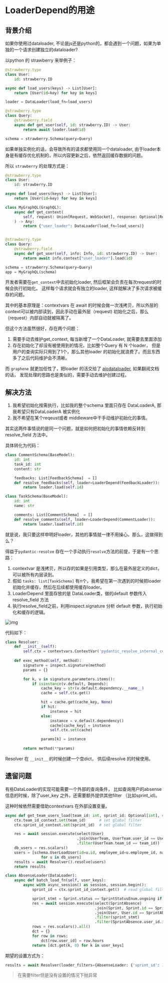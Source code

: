 # LoaderDepend的用途

## 背景介绍
如果你使用过dataloader, 不论是js还是python的，都会遇到一个问题，如果为单独的一个请求创建独立的dataloader?

以python 的 strawberry 来举例子：

```python
@strawberry.type
class User:
    id: strawberry.ID

async def load_users(keys) -> List[User]:
    return [User(id=key) for key in keys]

loader = DataLoader(load_fn=load_users)

@strawberry.type
class Query:
    @strawberry.field
    async def get_user(self, id: strawberry.ID) -> User:
        return await loader.load(id)

schema = strawberry.Schema(query=Query)
```

如果单独实例化的话，会导致所有的请求都使用同一个dataloader, 由于loader本身是有缓存优化机制的，所以内容更新之后，依然返回缓存数据的问题。

所以 `strawberry` 的处理方式是：

```python
@strawberry.type
class User:
    id: strawberry.ID

async def load_users(keys) -> List[User]:
    return [User(id=key) for key in keys]

class MyGraphQL(GraphQL):
    async def get_context(
        self, request: Union[Request, WebSocket], response: Optional[Response]
    ) -> Any:
        return {"user_loader": DataLoader(load_fn=load_users)}


@strawberry.type
class Query:
    @strawberry.field
    async def get_user(self, info: Info, id: strawberry.ID) -> User:
        return await info.context["user_loader"].load(id)

schema = strawberry.Schema(query=Query)
app = MyGraphQL(schema)
```

开发者需要在`get_context`中去初始化loader, 然后框架会负责在每次request的时候会执行初始化。 这样每个请求就会有独立的loader, 这样就解决了多次请求被缓存的问题。

其中的基本原理是：contextvars 在 await 的时候会做一次浅拷贝，所以外层的context可以被内部读到，因此手动在最外层（request) 初始化之后，那么（request）内部自动就被隔离了。

但这个方法虽然很好，存在两个问题：

1. 需要手动去维护get_context, 每当新增了一个DataLoader, 就需要去里面添加
2. 存在初始化了却没有被使用到的情况，比如整个Query 有 N 个loader， 但是用户的查询实际只用到了1个，那么其他loader 的初始化就浪费了。而且东西多了之后代码维护会不清晰。

而 `graphene` 就更加任性了，把loader 的活交给了 [aiodataloader](https://github.com/graphql/dataloader#creating-a-new-dataloader-per-request), 如果翻阅文档的话， 发现处理的思路也是类似的，需要手动去维护创建过程。

## 解决方法

1. 我希望初始化按需执行，比如我的整个schema 里面只存在 DataLoaderA, 那我希望只有DataLoaderA 被实例化
2. 我不希望在某个reqeust或者 middleware中干手动维护初始化的事情。

其实这两件事情说的是同一个问题，就是如何把初始化的事情依赖反转到 resolve_field 方法中。

具体转化为代码：

```python
class CommentSchema(BaseModel):
    id: int
    task_id: int
    content: str

    feedbacks: List[FeedbackSchema]  = []
    def resolve_feedbacks(self, loader=LoaderDepend(FeedbackLoader)):
        return loader.load(self.id)

class TaskSchema(BaseModel):
    id: int
    name: str

    comments: List[CommentSchema]  = []
    def resolve_comments(self, loader=LoaderDepend(CommentLoader)):
        return loader.load(self.id)
```

就是说，我只要这样申明好loader，其他的事情就一律不用操心。那么，这做得到么？

得益于`pydantic-resolve` 存在一个手动执行`resolve`方法的前提，于是有一个思路：

1. contextvar 是浅拷贝，所以存的如果是引用类型，那么在最外层定义的dict， 可以被所有内层读到。
2. 假如 `tasks: list[TaskSchema]` 有n个，我希望在第一次遇到的时候把loader 初始化并缓存，然后在后续都使用缓存loader。
3. LoaderDepend 里面存放的是 DataLoader类，做的default 参数传入resolve_field 方法
4. 执行resolve_field之前，利用inspect.signature 分析 default 参数，执行初始化和缓存的逻辑。

![img]("./imgs/contextvar_cache.png")

代码如下：

```python
class Resolver:
    def __init__(self):
        self.ctx = contextvars.ContextVar('pydantic_resolve_internal_context', default={})
    
    def exec_method(self, method):
        signature = inspect.signature(method)
        params = {}

        for k, v in signature.parameters.items():
            if isinstance(v.default, Depends):
                cache_key = str(v.default.dependency.__name__)
                cache = self.ctx.get()

                hit = cache.get(cache_key, None)
                if hit:
                    instance = hit
                else:
                    instance = v.default.dependency()
                    cache[cache_key] = instance
                    self.ctx.set(cache)

                params[k] = instance
                
        return method(**params)
```

Resolver 在 `__init__` 的时候创建一个空dict， 供后续resolve 的时候使用。

## 遗留问题

有些DataLoader的实现可能需要一个外部的查询条件， 比如查询用户的absense信息的时候，除了user_key 之外，还需要额外提供其他filter （比如sprint_id)。

这种时候依然需要借助contextvars 在外部设置变量。

```python
async def get_team_users_load(team_id: int, sprint_id: Optional[int], session: AsyncSession):
    ctx.team_id_context.set(team_id)      # set global filter
    ctx.sprint_id_context.set(sprint_id)  # set global filter

    res = await session.execute(select(User)
                                .join(UserTeam, UserTeam.user_id == User.id)
                                .filter(UserTeam.team_id == team_id))
    db_users = res.scalars()
    users = [schema.UserLoadUser(id=u.id, employee_id=u.employee_id, name=u.name) 
                for u in db_users]
    results = await Resolver().resolve(users)
    return results
```

```python
class AbsenseLoader(DataLoader):
    async def batch_load_fn(self, user_keys):
        async with async_session() as session, session.begin():
            sprint_id = ctx.sprint_id_context.get()  # read global filter

            sprint_stmt = Sprint.status == SprintStatusEnum.ongoing if not sprint_id else Sprint.id == sprint_id
            res = await session.execute(select(SprintAbsence)
                                        .join(Sprint, Sprint.id == SprintAbsence.sprint_id)
                                        .join(User, User.id == SprintAbsence.user_id)
                                        .filter(sprint_stmt)
                                        .filter(SprintAbsence.user_id.in_(user_keys)))
            rows = res.scalars().all()
            dct = {}
            for row in rows:
                dct[row.user_id] = row.hours
            return [dct.get(k, 0) for k in user_keys]
```

期望的设置方式为：

```python
results = await Resolver(loader_filters={AbsenseLoader: {'sprint_id': 10}, OtherLoader: {field: 'value_x'}}).resolve(users)
```

> 在需要filter但是没有设置的情况下抛异常

